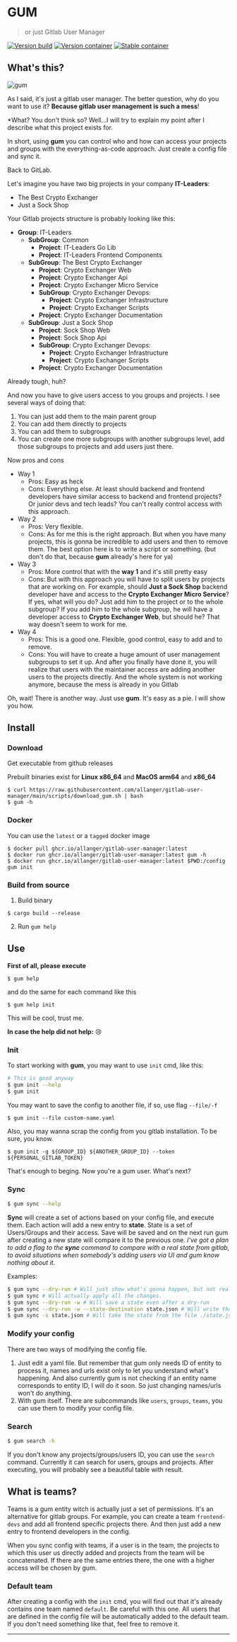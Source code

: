 # GUM
> or just Gitlab User Manager

[![Version build](https://github.com/allanger/gitlab-user-manager/actions/workflows/build-version.yaml/badge.svg)](https://github.com/allanger/gitlab-user-manager/actions/workflows/build-version.yaml)
[![Version container](https://github.com/allanger/gitlab-user-manager/actions/workflows/container-version.yaml/badge.svg)](https://github.com/allanger/gitlab-user-manager/actions/workflows/container-version.yaml)
[![Stable container](https://github.com/allanger/gitlab-user-manager/actions/workflows/container-stable.yaml/badge.svg)](https://github.com/allanger/gitlab-user-manager/actions/workflows/container-stable.yaml)

## What's this?
![gum](./assets/gum.jpg)

As I said, it's just a gitlab user manager. The better question, why do you want to use it? **Because gitlab user management is such a mess**!

*What? You don't think so? Well...I will try to explain my point after I describe what this project exists for. 

In short, using **gum** you can control who and how can access your projects and groups with the everything-as-code approach. Just create a config file and sync it. 

Back to GitLab.

Let's imagine you have two big projects in your company **IT-Leaders**: 
- The Best Crypto Exchanger
- Just a Sock Shop

Your Gitlab projects structure is probably looking like this:

- **Group**: IT-Leaders
  - **SubGroup**: Common
    - **Project**: IT-Leaders Go Lib
    - **Project**: IT-Leaders Frontend Components
  - **SubGroup**: The Best Crypto Exchanger
    - **Project**: Crypto Exchanger Web
    - **Project**: Crypto Exchanger Api
    - **Project**: Crypto Exchanger Micro Service
    - **SubGroup**: Crypto Exchanger Devops:
      - **Project**: Crypto Exchanger Infrastructure
      - **Project**: Crypto Exchanger Scripts
    - **Project**: Crypto Exchanger Documentation
  - **SubGroup**: Just a Sock Shop
    - **Project**: Sock Shop Web
    - **Project**: Sock Shop Api
    - **SubGroup**: Crypto Exchanger Devops:
      - **Project**: Crypto Exchanger Infrastructure
      - **Project**: Crypto Exchanger Scripts
    - **Project**: Crypto Exchanger Documentation

Already tough, huh? 

And now you have to give users access to you groups and projects. I see several ways of doing that:
1. You can just add them to the main parent group
2. You can add them directly to projects
3. You can add them to subgroups
4. You can create one more subgroups with another subgroups level, add those subgroups to projects and add users just there. 

Now pros and cons
- Way 1
  - Pros: Easy as heck
  - Cons: Everything else. At least should backend and frontend developers have similar access to backend and frontend projects? Or junior devs and tech leads? You can't really control access with this approach.
- Way 2
  - Pros: Very flexible.
  - Cons: As for me this is the right approach. But when you have many projects, this is gonna be incredible to add users and then to remove them. The best option here is to write a script or something. (but don't do that, because **gum** already's here for ya)
- Way 3 
  - Pros: More control that with the **way 1** and it's still pretty easy
  - Cons: But with this approach you will have to split users by projects that are working on. For example, should **Just a Sock Shop** backend developer have and access to the **Crypto Exchanger Micro Service**? If yes, what will you do? Just add him to the project or to the whole subgroup? If you add him to the whole subgroup, he will have a developer access to **Crypto Exchanger Web**, but should he? That way doesn't seem to work for me.
- Way 4
  - Pros: This is a good one. Flexible, good control, easy to add and to remove.
  - Cons: You will have to create a huge amount of user management subgroups to set it up. And after you finally have done it, you will realize that users with the maintainer access are adding another users to the projects directly. And the whole system is not working anymore, because the mess is already in you Gitlab 

Oh, wait! There is another way. Just use **gum**. It's easy as a pie. I will show you how.

## Install 
### Download 

Get executable from github releases

Prebuilt binaries exist for **Linux x86_64** and **MacOS arm64** and **x86_64**
```
$ curl https://raw.githubusercontent.com/allanger/gitlab-user-manager/main/scripts/download_gum.sh | bash
$ gum -h
```
### Docker

You can use the `latest` or a `tagged` docker image
```
$ docker pull ghcr.io/allanger/gitlab-user-manager:latest
$ docker run ghcr.io/allanger/gitlab-user-manager:latest gum -h
$ docker run ghcr.io/allanger/gitlab-user-manager:latest $PWD:/config gum init
```

### Build from source
1. Build binary
```
$ cargo build --release
``` 
2. Run `gum help`

## Use

__First of all, please execute__
```
$ gum help
``` 
and do the same for each command like this 
```
$ gum help init
```
This will be cool, trust me.
 
**In case the help did not help:** 😢

### Init
To start working with **gum**, you may want to use `init` cmd, like this:
```BASH
# This is good anyway
$ gum init --help
$ gum init
```
You may want to save the config to another file, if so, use flag `--file/-f`

```
$ gum init --file custom-name.yaml
```

Also, you may wanna scrap the config from you gitlab installation. To be sure, you know. 

```
$ gum init -g ${GROUP_ID} ${ANOTHER_GROUP_ID} --token ${PERSONAL_GITLAB_TOKEN}
```
That's enough to beging. Now you're a gum user. What's next?

### Sync 

```BASH
$ gum sync --help
```
**Sync** will create a set of actions based on your config file, and execute them. Each action will add a new entry to **state**. State is a set of Users/Groups and their access. Save will be saved and on the next run gum after creating a new state will compare it to the previous one. 
*I've got a plan to add a flag to the **sync** command to compare with a real state from gitlab, to avoid situations when somebody's adding users via UI and gum know nothing about it.*

Examples: 
```BASH
$ gum sync --dry-run # Will just show what's gonna happen, but not really doing anything. 
$ gum sync # Will actually apply all the changes.
$ gum sync --dry-run -w # Will save a state even after a dry-run
$ gum sync --dry-run -w --state-destination state.json # Will write the state to the file ./state.json
$ gum sync -s state.json # Will take the state from the file ./state.json and apply changes.
```


### Modify your config

There are two ways of modifying the config file. 
1. Just edit a yaml file. But remember that gum only needs ID of entity to process it, names and urls exist only to let you understand what's happening. And also currently gum is not checking if an entity name corresponds to entity ID, I will do it soon. So just changing names/urls won't do anything.
2. With gum itself. There are subcommands like `users`, `groups`, `teams`, you can use them to modify your config file.

### Search

```BASH
$ gum search -h
```

If you don't know any projects/groups/users ID, you can use the `search` command. Currently it can search for users, groups and projects. After executing, you will probably see a beautiful table with result.

## What is teams?

Teams is a gum entity witch is actually just a set of permissions. It's an alternative for gitlab groups. 
For example, you can create a team `frontend-devs` and add all frontend specific projects there. And then just add a new entry to frontend developers in the config. 

When you sync config with teams, if a user is in the team, the projects to which this user us directly added and projects from the team will be concatenated. If there are the same entries there, the one with a higher access will be chosen by gum. 

### Default team

After creating a config with the `init` cmd, you will find out that it's already contains one team named `default`. Be careful with this one. All users that are defined in the config file will be automatically added to the default team. If you don't need something like that, feel free to remove it. 

---
